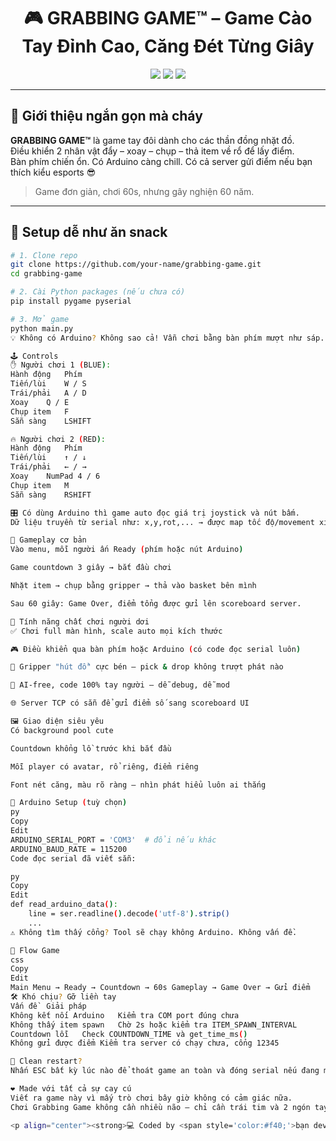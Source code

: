 <h1 align="center">🎮 GRABBING GAME™ – Game Cào Tay Đỉnh Cao, Căng Đét Từng Giây</h1>

<p align="center">
  <img src="https://img.shields.io/badge/Python-3.11+-blue?style=for-the-badge" />
  <img src="https://img.shields.io/badge/controller-Arduino%20(optional)-orange?style=for-the-badge" />
  <img src="https://img.shields.io/badge/status-READY%20TO%20FIGHT-green?style=for-the-badge" />
</p>

---

## 🚀 Giới thiệu ngắn gọn mà cháy

**GRABBING GAME™** là game tay đôi dành cho các thần đồng nhặt đồ.  
Điều khiển 2 nhân vật đẩy – xoay – chụp – thả item về rổ để lấy điểm.  
Bàn phím chiến ổn. Có Arduino càng chill. Có cả server gửi điểm nếu bạn thích kiểu esports 😎

> Game đơn giản, chơi 60s, nhưng gây nghiện 60 năm.

---

## 💾 Setup dễ như ăn snack

```bash
# 1. Clone repo
git clone https://github.com/your-name/grabbing-game.git
cd grabbing-game

# 2. Cài Python packages (nếu chưa có)
pip install pygame pyserial

# 3. Mở game
python main.py
💡 Không có Arduino? Không sao cả! Vẫn chơi bằng bàn phím mượt như sáp.

🕹️ Controls
✋ Người chơi 1 (BLUE):
Hành động	Phím
Tiến/lùi	W / S
Trái/phải	A / D
Xoay	Q / E
Chụp item	F
Sẵn sàng	LSHIFT

🔥 Người chơi 2 (RED):
Hành động	Phím
Tiến/lùi	↑ / ↓
Trái/phải	← / →
Xoay	NumPad 4 / 6
Chụp item	M
Sẵn sàng	RSHIFT

🎛️ Có dùng Arduino thì game auto đọc giá trị joystick và nút bấm.
Dữ liệu truyền từ serial như: x,y,rot,... → được map tốc độ/movement xịn xò.

🧠 Gameplay cơ bản
Vào menu, mỗi người ấn Ready (phím hoặc nút Arduino)

Game countdown 3 giây → bắt đầu chơi

Nhặt item → chụp bằng gripper → thả vào basket bên mình

Sau 60 giây: Game Over, điểm tổng được gửi lên scoreboard server.

🧱 Tính năng chất chơi người dơi
✅ Chơi full màn hình, scale auto mọi kích thước

🎮 Điều khiển qua bàn phím hoặc Arduino (có code đọc serial luôn)

🧲 Gripper "hút đồ" cực bén – pick & drop không trượt phát nào

🧠 AI-free, code 100% tay người – dễ debug, dễ mod

🌐 Server TCP có sẵn để gửi điểm số sang scoreboard UI

🖼 Giao diện siêu yêu
Có background pool cute

Countdown khổng lồ trước khi bắt đầu

Mỗi player có avatar, rổ riêng, điểm riêng

Font nét căng, màu rõ ràng – nhìn phát hiểu luôn ai thắng

🧪 Arduino Setup (tuỳ chọn)
py
Copy
Edit
ARDUINO_SERIAL_PORT = 'COM3'  # đổi nếu khác
ARDUINO_BAUD_RATE = 115200
Code đọc serial đã viết sẵn:

py
Copy
Edit
def read_arduino_data():
    line = ser.readline().decode('utf-8').strip()
    ...
⚠️ Không tìm thấy cổng? Tool sẽ chạy không Arduino. Không vấn đề.

🔄 Flow Game
css
Copy
Edit
Main Menu → Ready → Countdown → 60s Gameplay → Game Over → Gửi điểm
🛠 Khó chịu? Gỡ liền tay
Vấn đề	Giải pháp
Không kết nối Arduino	Kiểm tra COM port đúng chưa
Không thấy item spawn	Chờ 2s hoặc kiểm tra ITEM_SPAWN_INTERVAL
Countdown lỗi	Check COUNTDOWN_TIME và get_time_ms()
Không gửi được điểm	Kiểm tra server có chạy chưa, cổng 12345

🧼 Clean restart?
Nhấn ESC bất kỳ lúc nào để thoát game an toàn và đóng serial nếu đang mở.

❤️ Made với tất cả sự cay cú
Viết ra game này vì mấy trò chơi bây giờ không có cảm giác nữa.
Chơi Grabbing Game không cần nhiều não – chỉ cần trái tim và 2 ngón tay thần tốc.

<p align="center"><strong>💻 Coded by <span style='color:#f40;'>bạn dev buồn ngủ</span> – nhưng vẫn gõ đến dòng cuối cùng</strong></p> <p align="center"><i>Chúc bạn thắng thật to, nhưng quan trọng hơn là... vui 😎</i></p>
